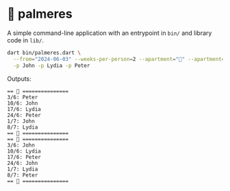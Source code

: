 # 🌴 palmeres

A simple command-line application with an entrypoint in `bin/` and library code
in `lib/`.

```sh
dart bin/palmeres.dart \
  --from="2024-06-03" --weeks-per-person=2 --apartment="🌴" --apartment="🏡" \
  -p John -p Lydia -p Peter
```

Outputs:

```
== 🌴 ===============
3/6: Peter
10/6: John
17/6: Lydia
24/6: Peter
1/7: John
8/7: Lydia
== 🌴 ===============
== 🏡 ===============
3/6: John
10/6: Lydia
17/6: Peter
24/6: John
1/7: Lydia
8/7: Peter
== 🏡 ===============
```
